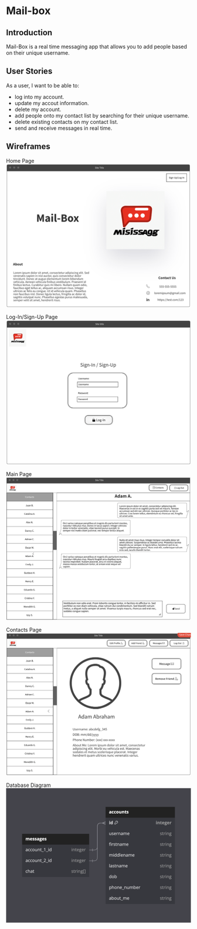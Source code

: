 # Mail-box

## Introduction
Mail-Box is a real time messaging app that allows you to add people based on their unique username. 

## User Stories
As a user, I want to be able to:
* log into my account.
* update my accout information.
* delete my account.
* add people onto my contact list by searching for their unique username.
* delete existing contacts on my contact list.
* send and receive messages in real time.

## Wireframes
Home Page
![Home page](/images/home.png)

Log-In/Sign-Up Page
![Log-in/Sign-Up](/images/login-signup.png)

Main Page
![Main](/images/main-page.png)

Contacts Page
![Contacts](/images/contacts-page.png)

Database Diagram
![DB Diagram](/images/db_diagram.png)